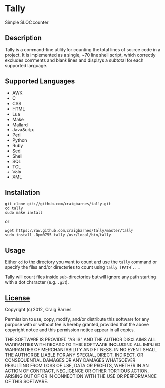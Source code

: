 Tally
=====
Simple SLOC counter

Description
-----------

Tally is a command-line utility for counting the total lines of source code
in a project. It is implemented as a single, ~70 line shell script, which
correctly excludes comments and blank lines and displays a subtotal for each
supported language.

Supported Languages
-------------------

* AWK
* C
* CSS
* HTML
* Lua
* Make
* Mallard
* JavaScript
* Perl
* Python
* Ruby
* Sed
* Shell
* SQL
* TCL
* Vala
* XML

Installation
------------

    git clone git://github.com/craigbarnes/tally.git
    cd tally
    sudo make install

or

    wget https://raw.github.com/craigbarnes/tally/master/tally
    sudo install -Dpm0755 tally /usr/local/bin/tally

Usage
-----

Either `cd` to the directory you want to count and use the `tally` command
or specify the files and/or directories to count using `tally [PATH]...`.

Tally will count files inside sub-directories but will ignore any path
starting with a dot character (e.g. `.git`).

[License](http://en.wikipedia.org/wiki/ISC_license "ISC license")
---------

Copyright (c) 2012, Craig Barnes

Permission to use, copy, modify, and/or distribute this software for any
purpose with or without fee is hereby granted, provided that the above
copyright notice and this permission notice appear in all copies.

THE SOFTWARE IS PROVIDED "AS IS" AND THE AUTHOR DISCLAIMS ALL WARRANTIES
WITH REGARD TO THIS SOFTWARE INCLUDING ALL IMPLIED WARRANTIES OF
MERCHANTABILITY AND FITNESS. IN NO EVENT SHALL THE AUTHOR BE LIABLE FOR ANY
SPECIAL, DIRECT, INDIRECT, OR CONSEQUENTIAL DAMAGES OR ANY DAMAGES
WHATSOEVER RESULTING FROM LOSS OF USE, DATA OR PROFITS, WHETHER IN AN ACTION
OF CONTRACT, NEGLIGENCE OR OTHER TORTIOUS ACTION, ARISING OUT OF OR IN
CONNECTION WITH THE USE OR PERFORMANCE OF THIS SOFTWARE.

